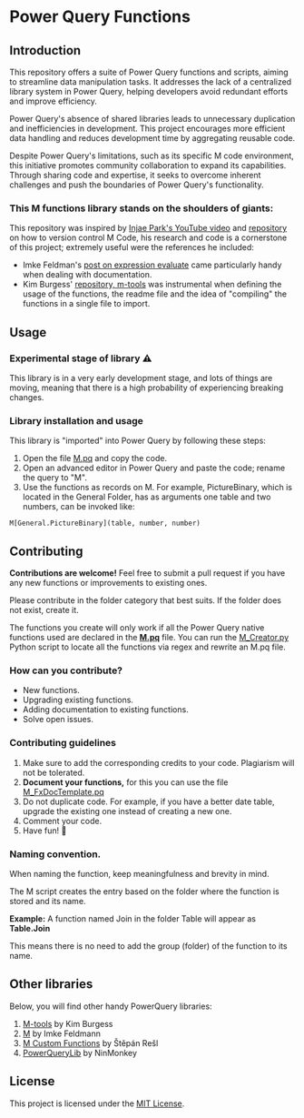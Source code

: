 
# Power Query Functions
## Introduction

This repository offers a suite of Power Query functions and scripts, aiming to streamline data manipulation tasks. It addresses the lack of a centralized library system in Power Query, helping developers avoid redundant efforts and improve efficiency.

Power Query's absence of shared libraries leads to unnecessary duplication and inefficiencies in development. This project encourages more efficient data handling and reduces development time by aggregating reusable code.

Despite Power Query's limitations, such as its specific M code environment, this initiative promotes community collaboration to expand its capabilities. Through sharing code and expertise, it seeks to overcome inherent challenges and push the boundaries of Power Query's functionality.


### This M functions library stands on the shoulders of giants:
This repository was inspired by [Injae Park's YouTube video](https://www.youtube.com/watch?v=GXFxiEVAmfI) and [repository](https://github.com/PowerBIPark/PowerBI_MQueryTest) on how to version control M Code, his research and code is a cornerstone of this project; extremely useful were the references he included: 

- Imke Feldman's [post on expression evaluate](https://www.thebiccountant.com/2018/05/17/automatically-create-function-record-for-expression-evaluate-in-power-bi-and-power-query/) came particularly handy when dealing with documentation. 
- Kim Burgess' [repository, m-tools](https://github.com/acaprojects/m-tools/blob/master/M.pq) was instrumental when defining the usage of the functions, the readme file and the idea of "compiling" the functions in a single file to import.

## Usage
### Experimental stage of library ⚠️
This library is in a very early development stage, and lots of things are moving, meaning that there is a high probability of experiencing breaking changes. 

### Library installation and usage

This library is "imported" into Power Query by following these steps:

1. Open the file [M.pq](M.pq) and copy the code.
2. Open an advanced editor in Power Query and paste the code; rename the query to "M".
3. Use the functions as records on M. For example, PictureBinary, which is located in the General Folder, has as arguments one table and two numbers, can be invoked like: 

`M[General.PictureBinary](table, number, number)`

## Contributing
**Contributions are welcome!** Feel free to submit a pull request if you have any new functions or improvements to existing ones.

Please contribute in the folder category that best suits. If the folder does not exist, create it. 

The functions you create will only work if all the Power Query native functions used are declared in the [**M.pq**](M.pq) file. You can run the [M_Creator.py](M_Creator.py) Python script to locate all the functions via regex and rewrite an M.pq file. 

### How can you contribute?

 - New functions.
 - Upgrading existing functions.
 - Adding documentation to existing functions.
 - Solve open issues.

### Contributing guidelines
1. Make sure to add the corresponding credits to your code. Plagiarism will not be tolerated.
2. **Document your functions,** for this you can use the file  [M_FxDocTemplate.pq](https://github.com/OscarValerock/PowerQueryFunctions/blob/main/M_FxDocTemplate.pq "M_FxDocTemplate.pq")
3. Do not duplicate code. For example, if you have a better date table, upgrade the existing one instead of creating a new one.
4. Comment your code.
5. Have fun! 🎉

### Naming convention.
When naming the function, keep meaningfulness and brevity in mind. 

The M script creates the entry based on the folder where the function is stored and its name. 

**Example:** A function named Join in the folder Table will appear as **Table.Join**

This means there is no need to add the group (folder) of the function to its name.

## Other libraries
Below, you will find other handy PowerQuery libraries: 
1. [M-tools](https://github.com/acaprojects/m-tools/tree/master) by Kim Burgess
2. [M](https://github.com/ImkeF/M) by Imke Feldmann
3. [M Custom Functions](https://github.com/tirnovar/m-custom-functions) by Štěpán Rešl 
4. [PowerQueryLib](https://github.com/ninmonkey/Ninmonkey.PowerQueryLib) by NinMonkey

## License
This project is licensed under the [MIT License](LICENSE).
<!--stackedit_data:
eyJoaXN0b3J5IjpbMjU0MTIzMDI1LC0xMjAyNzUxNTQxLC0xND
k4NzQzNTI2LC0xMjcwMTgxNzY5LDExMjg2Mjc3OTksODY3ODY3
OTA2LDUxMjg1MjE0LC02MzA0OTg0NjYsNjk5Mjk3MzIyLC0xMT
YzNzkyMjY2LDEwOTYyMjg1OTcsMjEwNDc3MzcsMTMxNTgxODU0
NiwxMTgyOTgyOTg2LC01MzIwNjA0MywtMTY3NTQzNzY4OF19
-->